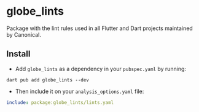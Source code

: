 # globe_lints

Package with the lint rules used in all Flutter and Dart projects maintained by Canonical.

## Install

- Add `globe_lints` as a dependency in your `pubspec.yaml` by running:

```shell
dart pub add globe_lints --dev
```

- Then include it on your `analysis_options.yaml` file:

```yaml
include: package:globe_lints/lints.yaml
```
